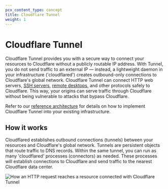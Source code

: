 ```yaml
---
pcx_content_type: concept
title: Cloudflare Tunnel
weight: 1
---
```


# Cloudflare Tunnel

Cloudflare Tunnel provides you with a secure way to connect your resources to Cloudflare without a publicly routable IP address. With Tunnel, you do not send traffic to an external IP — instead, a lightweight daemon in your infrastructure ('cloudflared') creates outbound-only connections to Cloudflare's global network. Cloudflare Tunnel can connect HTTP web servers, [SSH servers](/cloudflare-one/connections/connect-networks/use-cases/ssh/), [remote desktops](/cloudflare-one/connections/connect-networks/use-cases/rdp/), and other protocols safely to Cloudflare. This way, your origins can serve traffic through Cloudflare without being vulnerable to attacks that bypass Cloudflare.

Refer to our [reference architecture](/reference-architecture/architectures/sase/) for details on how to implement Cloudflare Tunnel into your existing infrastructure.

## How it works

Cloudflared establishes outbound connections (tunnels) between your resources and Cloudflare's global network. Tunnels are persistent objects that route traffic to DNS records. Within the same tunnel, you can run as many 'cloudflared' processes (connectors) as needed. These processes will establish connections to Cloudflare and send traffic to the nearest Cloudflare data center.

![How an HTTP request reaches a resource connected with Cloudflare Tunnel](/images/cloudflare-one/connections/connect-apps/handshake.jpg)